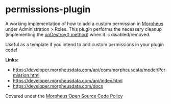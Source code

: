 # permissions-plugin

A working implementation of how to add a custom permission in [Morpheus](https://morpheusdata.com/) under Administration > Roles. This plugin performs the necessary cleanup (implementing the [onDestroy() method](https://developer.morpheusdata.com/api/com/morpheusdata/core/PluginInterface.html#onDestroy())) when it is disabled/removed. 

Useful as a template if you intend to add custom permissions in your plugin code! 

**Links:**
- https://developer.morpheusdata.com/api/com/morpheusdata/model/Permission.html
- https://developer.morpheusdata.com/api/index.html
- https://developer.morpheusdata.com/docs

Covered under the [Morpheus Open Source Code Policy](https://support.morpheusdata.com/s/article/Morpheus-Open-Source-Code-Support-Policy?language=en_US)
